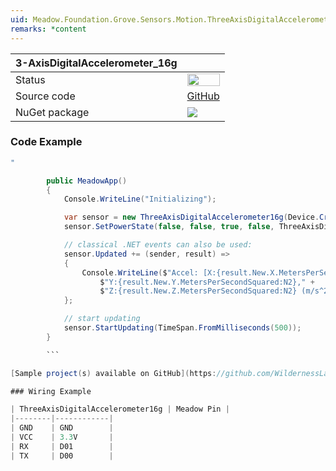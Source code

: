 ```yaml
---
uid: Meadow.Foundation.Grove.Sensors.Motion.ThreeAxisDigitalAccelerometer16g
remarks: *content
---
```


| 3-AxisDigitalAccelerometer_16g | |
|--------|--------|
| Status | <img src="https://img.shields.io/badge/Working-brightgreen" style="width: auto; height: -webkit-fill-available;" /> |
| Source code | [GitHub](https://github.com/WildernessLabs/Meadow.Foundation.Grove/tree/main/Source/3-AxisDigitalAccelerometer_16g) |
| NuGet package | <a href="https://www.nuget.org/packages/Meadow.Foundation.Grove.Sensors.Motion.3-AxisDigitalAccelerometer_16g/" target="_blank"><img src="https://img.shields.io/nuget/v/Meadow.Foundation.Grove.Sensors.Motion.3-AxisDigitalAccelerometer_16g.svg?label=Meadow.Foundation.Grove.Sensors.Motion.3-AxisDigitalAccelerometer_16g" /></a> |

### Code Example

```csharp
"

        public MeadowApp()
        {
            Console.WriteLine("Initializing");

            var sensor = new ThreeAxisDigitalAccelerometer16g(Device.CreateI2cBus());
            sensor.SetPowerState(false, false, true, false, ThreeAxisDigitalAccelerometer16g.Frequencies.TwoHz);

            // classical .NET events can also be used:
            sensor.Updated += (sender, result) =>
            {
                Console.WriteLine($"Accel: [X:{result.New.X.MetersPerSecondSquared:N2}," +
                    $"Y:{result.New.Y.MetersPerSecondSquared:N2}," +
                    $"Z:{result.New.Z.MetersPerSecondSquared:N2} (m/s^2)]");
            };

            // start updating
            sensor.StartUpdating(TimeSpan.FromMilliseconds(500));
        }

        ```

[Sample project(s) available on GitHub](https://github.com/WildernessLabs/Meadow.Foundation.Grove/tree/main/Source/3-AxisDigitalAccelerometer_16g/Sample/3-AxisDigitalAccelerometer_16g_Sample)

### Wiring Example

| ThreeAxisDigitalAccelerometer16g | Meadow Pin |
|--------|------------|
| GND    | GND        |
| VCC    | 3.3V       |
| RX     | D01        |
| TX     | D00        |
